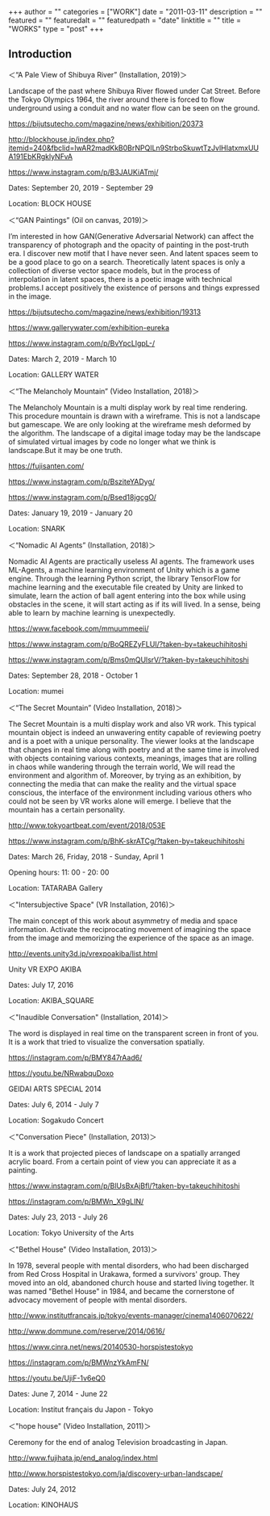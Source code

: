 +++
author = ""
categories = ["WORK"]
date = "2011-03-11"
description = ""
featured = ""
featuredalt = ""
featuredpath = "date"
linktitle = ""
title = "WORKS"
type = "post"
+++

## Introduction

＜“A Pale View of Shibuya River” (Installation, 2019)＞

Landscape of the past where Shibuya River flowed under Cat Street.
Before the Tokyo Olympics 1964, the river around there is forced to flow underground using a conduit and no water flow can be seen on the ground.

https://bijutsutecho.com/magazine/news/exhibition/20373

http://blockhouse.jp/index.php?itemid=240&fbclid=IwAR2madKkB0BrNPQILn9StrboSkuwtTzJvlHIatxmxUUA191EbKRgklyNFvA

https://www.instagram.com/p/B3JAUKiATmj/

Dates: September 20, 2019 - September 29

Location: BLOCK HOUSE



＜“GAN Paintings” (Oil on canvas, 2019)＞

I’m interested in how GAN(Generative Adversarial Network) can affect the transparency of photograph and the opacity of painting in the post-truth era. I discover new motif that I have never seen. And latent spaces seem to be a good place to go on a search. Theoretically latent spaces is only a collection of diverse vector space models, but in the process of interpolation in latent spaces, there is a poetic image with technical problems.I accept positively the existence of persons and things expressed in the image.

https://bijutsutecho.com/magazine/news/exhibition/19313

https://www.gallerywater.com/exhibition-eureka

https://www.instagram.com/p/BvYpcLlgpL-/

Dates: March 2, 2019 - March 10

Location: GALLERY WATER



＜“The Melancholy Mountain” (Video Installation, 2018)＞

The Melancholy Mountain is a multi display work by real time rendering. This procedure mountain is drawn with a wireframe. This is not a landscape but gamescape.
We are only looking at the wireframe mesh deformed by the algorithm.
The landscape of a digital image today may be the landscape of simulated virtual images by code no longer what we think is landscape.But it may be one truth.

https://fujisanten.com/

https://www.instagram.com/p/BsziteYADyg/

https://www.instagram.com/p/Bsed18jgcgO/

Dates: January 19, 2019 - January 20

Location: SNARK



＜“Nomadic AI Agents” (Installation, 2018)＞

Nomadic AI Agents are practically useless AI agents.
The framework uses ML-Agents, a machine learning environment of Unity which is a game engine.
Through the learning Python script, the library TensorFlow for machine learning and the executable file created by Unity are linked to simulate,
learn the action of ball agent entering into the box while using obstacles in the scene,
it will start acting as if its will lived.
In a sense, being able to learn by machine learning is unexpectedly.

https://www.facebook.com/mmuummeeii/

https://www.instagram.com/p/BoQREZyFLUI/?taken-by=takeuchihitoshi

https://www.instagram.com/p/Bms0mQUlsrV/?taken-by=takeuchihitoshi

Dates: September 28, 2018 - October 1

Location: mumei



＜“The Secret Mountain” (Video Installation, 2018)＞

The Secret Mountain is a multi display work and also VR work.
This typical mountain object is indeed an unwavering entity capable of reviewing poetry and is a poet with a unique personality.
The viewer looks at the landscape that changes in real time along with poetry and at the same time is involved with objects containing various contexts,
meanings, images that are rolling in chaos while wandering through the terrain world, We will read the environment and algorithm of.
Moreover, by trying as an exhibition, by connecting the media that can make the reality and the virtual space conscious,
the interface of the environment including various others who could not be seen by VR works alone will emerge.
I believe that the mountain has a certain personality.

http://www.tokyoartbeat.com/event/2018/053E

https://www.instagram.com/p/BhK-skrATCg/?taken-by=takeuchihitoshi

Dates: March 26, Friday, 2018 - Sunday, April 1

Opening hours: 11: 00 - 20: 00

Location: TATARABA Gallery



＜"Intersubjective Space" (VR Installation, 2016)＞

The main concept of this work about asymmetry of media and space information.
Activate the reciprocating movement of imagining the space from the image and memorizing the experience of the space as an image.

http://events.unity3d.jp/vrexpoakiba/list.html

Unity VR EXPO AKIBA

Dates: July 17, 2016

Location: AKIBA_SQUARE



＜"Inaudible Conversation" (Installation, 2014)＞

The word is displayed in real time on the transparent screen in front of you.
It is a work that tried to visualize the conversation spatially.

https://instagram.com/p/BMY847rAad6/

https://youtu.be/NRwabquDoxo

GEIDAI ARTS SPECIAL 2014

Dates: July 6, 2014 - July 7

Location: Sogakudo Concert



＜"Conversation Piece" (Installation, 2013)＞

It is a work that projected pieces of landscape on a spatially arranged acrylic board.
From a certain point of view you can appreciate it as a painting.

https://www.instagram.com/p/BlUsBxAjBfl/?taken-by=takeuchihitoshi

https://instagram.com/p/BMWn_X9gLIN/

Dates: July 23, 2013 - July 26

Location: Tokyo University of the Arts



＜"Bethel House" (Video Installation, 2013)＞

In 1978, several people with mental disorders, who had been discharged from Red Cross Hospital in Urakawa,
formed a survivors' group. They moved into an old, abandoned church house and started living together.
It was named "Bethel House" in 1984, and became the cornerstone of advocacy movement of people with mental disorders.

http://www.institutfrancais.jp/tokyo/events-manager/cinema1406070622/

http://www.dommune.com/reserve/2014/0616/

https://www.cinra.net/news/20140530-horspistestokyo

https://instagram.com/p/BMWnzYkAmFN/

https://youtu.be/UjiF-1v6eQ0

Dates: June 7, 2014 - June 22

Location: Institut français du Japon - Tokyo



＜"hope house" (Video Installation, 2011)＞

Ceremony for the end of analog Television broadcasting in Japan.

http://www.fujihata.jp/end_analog/index.html

http://www.horspistestokyo.com/ja/discovery-urban-landscape/

Dates: July 24, 2012

Location: KINOHAUS
